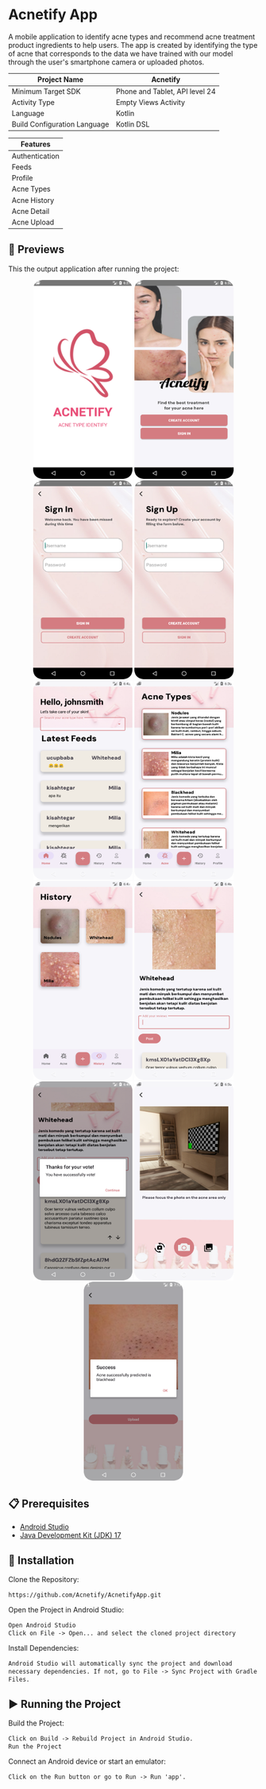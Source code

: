 # Acnetify App

A mobile application to identify acne types and recommend acne treatment product ingredients to help 
users. The app is created by identifying the type of acne that corresponds to the data we have 
trained with our model through the user's smartphone camera or uploaded photos.

| Project Name                 | Acnetify                       |
|------------------------------|--------------------------------|
| Minimum Target SDK           | Phone and Tablet, API level 24 |
| Activity Type                | Empty Views Activity           |
| Language                     | Kotlin                         |
| Build Configuration Language | Kotlin DSL                     |

| Features       |
|----------------|
| Authentication |
| Feeds          |
| Profile        |
| Acne Types     |
| Acne History   |
| Acne Detail    |
| Acne Upload    |

## 👀 Previews

This the output application after running the project:

<p align="center">
    <img src="previews/previeww_1.png" alt="Preview 1" width="200" height="400">
    <img src="previews/preview_2.png" alt="Preview 1" width="200" height="400">
    <img src="previews/preview_3.png" alt="Preview 1" width="200" height="400">
    <img src="previews/preview_4.png" alt="Preview 1" width="200" height="400">
    <img src="previews/preview_5.png" alt="Preview 1" width="200" height="400">
    <img src="previews/preview_6.png" alt="Preview 1" width="200" height="400">
    <img src="previews/preview_7.png" alt="Preview 1" width="200" height="400">
    <img src="previews/preview_8.png" alt="Preview 1" width="200" height="400">
    <img src="previews/preview_9.png" alt="Preview 1" width="200" height="400">
    <img src="previews/preview_10.png" alt="Preview 1" width="200" height="400">
    <img src="previews/preview_11.png" alt="Preview 1" width="200" height="400">
</p>

## 📋 Prerequisites

- [Android Studio](https://developer.android.com/studio)
- [Java Development Kit (JDK) 17](https://www.oracle.com/java/technologies/javase/jdk17-archive-downloads.html)

## 🧪 Installation

Clone the Repository:

    https://github.com/Acnetify/AcnetifyApp.git

Open the Project in Android Studio:

    Open Android Studio
    Click on File -> Open... and select the cloned project directory

Install Dependencies:

    Android Studio will automatically sync the project and download necessary dependencies. If not, go to File -> Sync Project with Gradle Files.

## ▶️ Running the Project

Build the Project:

    Click on Build -> Rebuild Project in Android Studio.
    Run the Project

Connect an Android device or start an emulator:
    
    Click on the Run button or go to Run -> Run 'app'.


